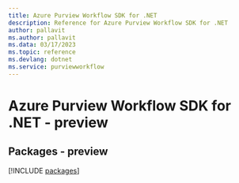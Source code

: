```yaml
---
title: Azure Purview Workflow SDK for .NET
description: Reference for Azure Purview Workflow SDK for .NET
author: pallavit
ms.author: pallavit
ms.data: 03/17/2023
ms.topic: reference
ms.devlang: dotnet
ms.service: purviewworkflow
---
```

# Azure Purview Workflow SDK for .NET - preview
## Packages - preview
[!INCLUDE [packages](purview-workflow-index.md)]